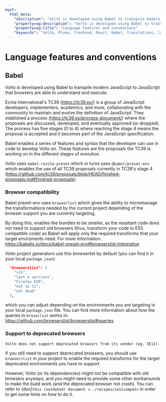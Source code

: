 ```yaml
---
myst:
  html_meta:
    "description": "Volto is developed using Babel to transpile modern JavaScript to JavaScript that browsers are able to understand and execute."
    "property=og:description": "Volto is developed using Babel to transpile modern JavaScript to JavaScript that browsers are able to understand and execute."
    "property=og:title": "Language features and conventions"
    "keywords": "Volto, Plone, frontend, React, Babel, translations, language, internationalization, i18n, localization, transpilation"
---
```


# Language features and conventions

## Babel

Volto is developed using Babel to transpile modern JavaScript to JavaScript that
browsers are able to understand and execute.

Ecma International's TC39 (https://tc39.es/) is a group of JavaScript developers,
implementers, academics, and more, collaborating with the community to maintain and
evolve the definition of JavaScript. They stablished a process
(https://tc39.es/process-document/) where the proposals are discussed, developed, and
eventually approved (or dropped). The process has five stages (0 to 4) where reaching
the stage 4 means the proposal is accepted and it becomes part of the JavaScript
specification.

Babel enables a series of features and syntax that the developer can use in code to
develop Volto on. These features are the proposals the TC39 is working on in the
different stages of evolution.

Volto uses `babel-razzle-preset` which in turns uses `@babel/preset-env` which enables
the use of all TC39 proposals currently in TC39's stage 4
(https://github.com/tc39/proposals/blob/HEAD/finished-proposals.md#finished-proposals).

### Browser compatibility

Babel preset-env uses `browserlist` which gives the ability to micromanage the
transformations needed by the current project depending of the browser support you are
currently targeting.

By doing this, enables the bundles to be smaller, as the resultant code does not need to
support old browsers (thus, transform your code to ES5 compatible code) as Babel will
apply only the required transforms that your target enviroments need. For more
information: https://babeljs.io/docs/babel-preset-env#browserslist-integration

Volto project generators use this browserlist by default (you can find it in your local `package.json`):

```json
  "browserslist": [
    ">1%",
    "last 4 versions",
    "Firefox ESR",
    "not ie 11",
    "not dead"
  ],
```

which you can adjust depending on the environments you are targeting in your local
`package.json` file. You can find more information about how the queries in `broserlist`
works in: https://github.com/browserslist/browserslist#queries

### Support to deprecated browsers

```{warning}
Volto does not support deprecated browsers from its vendor (eg. IE11).
```

If you still need to support deprecated browsers, you should use `browserslist` in your
project to enable the required transforms for the target deprecated environments you
have to support.

However, Volto (or its dependencies) might not be compatible with old browsers anyways,
and you might need to provide some other workarounds to make the build work (and the
deprecated browser not crash). You can refer to {doc}`this (outdated)
document <../recipes/ie11compat>` in order to get some hints on how to do it.
